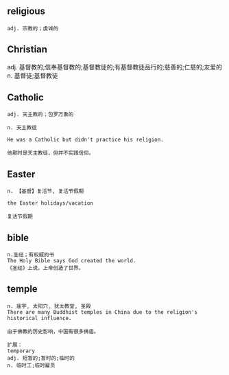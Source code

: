 
## religious
```
adj. 宗教的；虔诚的
```

## Christian
adj. 基督教的;信奉基督教的;基督教徒的;有基督教徒品行的;慈善的;仁慈的;友爱的
n. 基督徒;基督教徒

## Catholic
```
adj. 天主教的；包罗万象的

n. 天主教徒

He was a Catholic but didn't practice his religion.

他那时是天主教徒，但并不实践信仰。
```

## Easter
```
n. 【基督】复活节, 复活节假期

the Easter holidays/vacation

复活节假期
```

## bible
```
n.圣经；有权威的书
The Holy Bible says God created the world.
《圣经》上说，上帝创造了世界。
```

## temple
```
n. 庙宇, 太阳穴, 犹太教堂, 圣殿
There are many Buddhist temples in China due to the religion's historical influence.

由于佛教的历史影响，中国有很多佛庙。

扩展：
temporary
adj. 短暂的;暂时的;临时的
n. 临时工;临时雇员
```